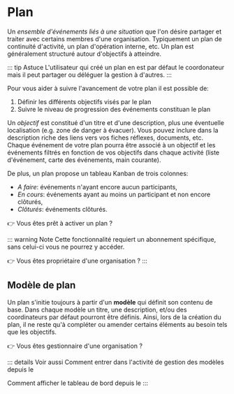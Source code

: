 # <i class="las la-stream"></i> Plan

Un *ensemble d'événements liés à une situation* que l'on désire partager et traiter avec certains membres d'une organisation. Typiquement un plan de continuité d'activité, un plan d'opération interne, etc. Un plan est généralement structuré autour d'objectifs à atteindre.

::: tip Astuce
L'utilisateur qui créé un plan en est par défaut le coordonateur mais il peut partager ou déléguer la gestion à d'autres.
:::

Pour vous aider à suivre l'avancement de votre plan il est possible de:
1. Définir les différents objectifs visés par le plan
2. Suivre le niveau de progression des événements constituan le plan

Un *objectif* est constitué d'un titre et d'une description, plus une éventuelle localisation (e.g. zone de danger à évacuer). Vous pouvez inclure dans la description riche des liens vers vos fiches réflexes, documents, etc. Chaque événement de votre plan pourra être associé à un objectif et les événements filtrés en fonction de vos objectifs dans chaque activité (liste d'événement, carte des événements, main courante).

De plus, un plan propose un tableau Kanban de trois colonnes:
* *A faire*: événements n'ayant encore aucun participants,
* *En cours*: événements ayant au moins un participant et non encore clôturés,
* *Clôturés*: événements clôturés.

:point_right: Vous êtes prêt à activer un plan ? <tour-link text="Voir comment gérer vos plans" path="home" :params="{ organisation: 'member' }"/>

::: warning Note
Cette fonctionnalité requiert un abonnement spécifique, sans celui-ci vous ne pourrez y accéder.

:point_right: Vous êtes propriétaire d'une organisation ? <tour-link text="Voir comment souscrire" path="home" :params="{ organisation: 'owner', route: 'organisation-settings-activity', page: 'billing' }"/>
:::

## Modèle de plan

Un plan s'initie toujours à partir d'un **modèle** qui définit son contenu de base. Dans chaque modèle un titre, une description, et/ou des coordinateurs par défaut pourront être définis. Ainsi, lors de la création du plan, il ne reste qu'à compléter ou amender certains éléments au besoin tels que les objectifs.

:point_right: Vous êtes gestionnaire d'une organisation ? <tour-link text="Voir comment gérer vos modèles" path="home" :params="{ organisation: 'manager', route: 'plan-templates-activity' }"/>

::: details Voir aussi
Comment entrer dans l'activité de gestion des modèles depuis le <tour-link text="tableau de bord" path="home/organisations"/>

Comment afficher le tableau de bord depuis le <tour-link text="menu principal" path="home" :params="{ tour: 'home' }"/>
:::
